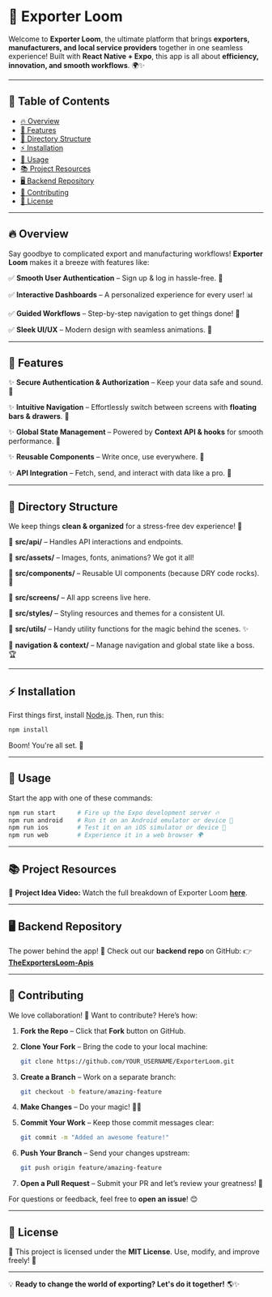 # 🚀 Exporter Loom

Welcome to **Exporter Loom**, the ultimate platform that brings **exporters, manufacturers, and local service providers** together in one seamless experience! Built with **React Native + Expo**, this app is all about **efficiency, innovation, and smooth workflows**. 🌍✨

---

## 📌 Table of Contents
- [🔥 Overview](#-overview)
- [🎯 Features](#-features)
- [📂 Directory Structure](#-structure)
- [⚡ Installation](#-installation)
- [🚀 Usage](#-usage)
- [📚 Project Resources](#-project-resources)
- [🖥 Backend Repository](#-backend-repository)
- [🤝 Contributing](#-contributing)
- [📜 License](#-license)

---

## 🔥 Overview

Say goodbye to complicated export and manufacturing workflows! **Exporter Loom** makes it a breeze with features like:

✅ **Smooth User Authentication** – Sign up & log in hassle-free. 🔑

✅ **Interactive Dashboards** – A personalized experience for every user! 📊

✅ **Guided Workflows** – Step-by-step navigation to get things done! 🚀

✅ **Sleek UI/UX** – Modern design with seamless animations. 🎨

---

## 🎯 Features

✨ **Secure Authentication & Authorization** – Keep your data safe and sound. 🔐

✨ **Intuitive Navigation** – Effortlessly switch between screens with **floating bars & drawers**. 🧭

✨ **Global State Management** – Powered by **Context API & hooks** for smooth performance. 🔄

✨ **Reusable Components** – Write once, use everywhere. 🔄

✨ **API Integration** – Fetch, send, and interact with data like a pro. 📡

---

## 📂 Directory Structure

We keep things **clean & organized** for a stress-free dev experience! 🌟

📁 **src/api/** – Handles API interactions and endpoints.

📁 **src/assets/** – Images, fonts, animations? We got it all!

📁 **src/components/** – Reusable UI components (because DRY code rocks). 🤘

📁 **src/screens/** – All app screens live here.

📁 **src/styles/** – Styling resources and themes for a consistent UI.

📁 **src/utils/** – Handy utility functions for the magic behind the scenes. ✨

📁 **navigation & context/** – Manage navigation and global state like a boss. 🏆

---

## ⚡ Installation

First things first, install [Node.js](https://nodejs.org/). Then, run this:

```sh
npm install
```

Boom! You're all set. 🚀

---

## 🚀 Usage

Start the app with one of these commands:

```sh
npm run start      # Fire up the Expo development server 🔥
npm run android    # Run it on an Android emulator or device 🤖
npm run ios        # Test it on an iOS simulator or device 🍏
npm run web        # Experience it in a web browser 🌍
```

---

## 📚 Project Resources

🎥 **Project Idea Video:** Watch the full breakdown of Exporter Loom **[here](https://drive.google.com/file/d/1Pa70V1NkAB9ABVsBvDMd8JeUdB0WJri7/view?usp=drive_link)**.

---

## 🖥 Backend Repository

The power behind the app! 💪 Check out our **backend repo** on GitHub:
👉 **[TheExportersLoom-Apis](https://github.com/KhadimHussainDev/TheExportersLoom-Apis)**

---

## 🤝 Contributing

We love collaboration! 💙 Want to contribute? Here’s how:

1. **Fork the Repo** – Click that **Fork** button on GitHub.

2. **Clone Your Fork** – Bring the code to your local machine:
   ```sh
   git clone https://github.com/YOUR_USERNAME/ExporterLoom.git
   ```

3. **Create a Branch** – Work on a separate branch:
   ```sh
   git checkout -b feature/amazing-feature
   ```

4. **Make Changes** – Do your magic! 🧙‍♂️

5. **Commit Your Work** – Keep those commit messages clear:
   ```sh
   git commit -m "Added an awesome feature!"
   ```

6. **Push Your Branch** – Send your changes upstream:
   ```sh
   git push origin feature/amazing-feature
   ```

7. **Open a Pull Request** – Submit your PR and let’s review your greatness! 🚀

For questions or feedback, feel free to **open an issue**! 😊

---

## 📜 License

📝 This project is licensed under the **MIT License**. Use, modify, and improve freely! 🚀

---

💡 **Ready to change the world of exporting? Let's do it together!** 🌎✨

